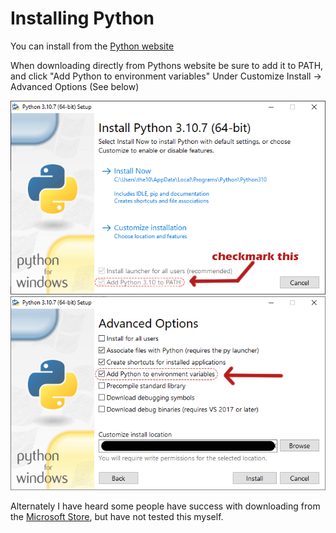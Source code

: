 # Installing Python

You can install from the [Python website](https://www.python.org/downloads/)

When downloading directly from Pythons website be sure to add it to PATH, and click "Add Python to environment variables" Under Customize Install -> Advanced Options (See below)

![Python Path](images/Python_Path.png)
![Python Variables](images/Python_Variables.png)


Alternately I have heard some people have success with downloading from the [Microsoft Store](https://apps.microsoft.com/store/search?hl=en-us&gl=us&publisher=Python%20Software%20Foundation), but have not tested this myself.
